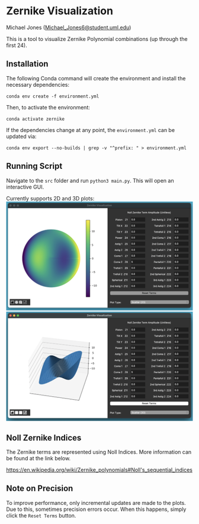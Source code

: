 # Zernike Visualization

Michael Jones (Michael_Jones6@student.uml.edu)

This is a tool to visualize Zernike Polynomial combinations (up through the first 24).

## Installation

The following Conda command will create the environment and install the necessary dependencies:

    conda env create -f environment.yml

Then, to activate the environment:

    conda activate zernike

If the dependencies change at any point, the `environment.yml` can be updated via:

    conda env export --no-builds | grep -v "^prefix: " > environment.yml

## Running Script

Navigate to the `src` folder and run `python3 main.py`.
This will open an interactive GUI.

Currently supports 2D and 3D plots:
![Example 2D Plot](./example_2D.png)
![Example 3D Plot](./example_3D.png)

## Noll Zernike Indices

The Zernike terms are represented using Noll Indices.
More information can be found at the link below.

https://en.wikipedia.org/wiki/Zernike_polynomials#Noll's_sequential_indices

## Note on Precision

To improve performance, only incremental updates are made to the plots.
Due to this, sometimes precision errors occur.
When this happens, simply click the `Reset Terms` button.
